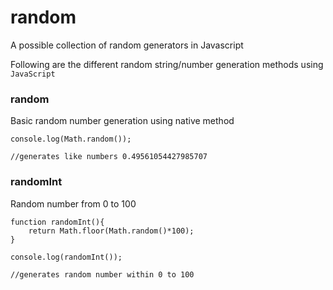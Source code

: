 # random


A possible collection of random generators in Javascript

Following are the different random string/number generation methods using `JavaScript`

### random

Basic random number generation using native method


```
console.log(Math.random());

//generates like numbers 0.49561054427985707
```

### randomInt

Random number from 0 to 100

```
function randomInt(){
	return Math.floor(Math.random()*100);
}

console.log(randomInt());

//generates random number within 0 to 100
```